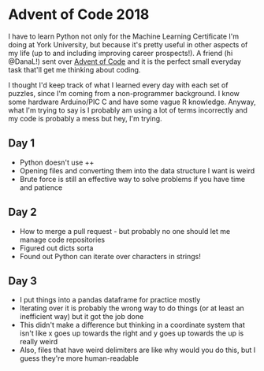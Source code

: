 # Advent of Code 2018

I have to learn Python not only for the Machine Learning Certificate I'm doing at York University, but because it's pretty useful in other aspects of my life (up to and including improving career prospects!). A friend (hi @DanaL!) sent over [Advent of Code](https://adventofcode.com/) and it is the perfect small everyday task that'll get me thinking about coding.

I thought I'd keep track of what I learned every day with each set of puzzles, since I'm coming from a non-programmer background. I know some hardware Arduino/PIC C and have some vague R knowledge. Anyway, what I'm trying to say is I probably am using a lot of terms incorrectly and my code is probably a mess but hey, I'm trying.

## Day 1

* Python doesn't use ++
* Opening files and converting them into the data structure I want is weird
* Brute force is still an effective way to solve problems if you have time and patience

## Day 2

* How to merge a pull request - but probably no one should let me manage code repositories
* Figured out dicts sorta
* Found out Python can iterate over characters in strings!

## Day 3

* I put things into a pandas dataframe for practice mostly
* Iterating over it is probably the wrong way to do things (or at least an inefficient way) but it got the job done
* This didn't make a difference but thinking in a coordinate system that isn't like x goes up towards the right and y goes up towards the up is really weird
* Also, files that have weird delimiters are like why would you do this, but I guess they're more human-readable